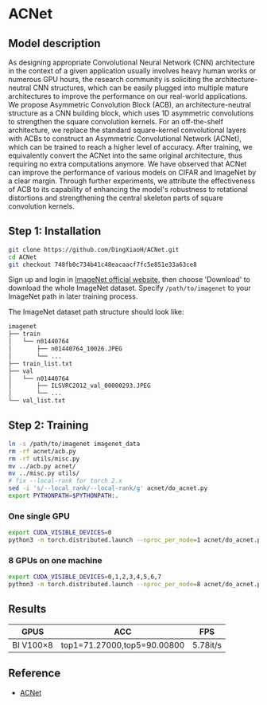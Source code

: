 # ACNet

## Model description
As designing appropriate Convolutional Neural Network (CNN) architecture in the context of a given application usually involves heavy human works or numerous GPU hours, the research community is soliciting the architecture-neutral CNN structures, which can be easily plugged into multiple mature architectures to improve the performance on our real-world applications. We propose Asymmetric Convolution Block (ACB), an architecture-neutral structure as a CNN building block, which uses 1D asymmetric convolutions to strengthen the square convolution kernels. For an off-the-shelf architecture, we replace the standard square-kernel convolutional layers with ACBs to construct an Asymmetric Convolutional Network (ACNet), which can be trained to reach a higher level of accuracy. After training, we equivalently convert the ACNet into the same original architecture, thus requiring no extra computations anymore. We have observed that ACNet can improve the performance of various models on CIFAR and ImageNet by a clear margin. Through further experiments, we attribute the effectiveness of ACB to its capability of enhancing the model's robustness to rotational distortions and strengthening the central skeleton parts of square convolution kernels.

## Step 1: Installation

```bash
git clone https://github.com/DingXiaoH/ACNet.git
cd ACNet
git checkout 748fb0c734b41c48eacaacf7fc5e851e33a63ce8
```

Sign up and login in [ImageNet official website](https://www.image-net.org/index.php), then choose 'Download' to download the whole ImageNet dataset. Specify `/path/to/imagenet` to your ImageNet path in later training process.

The ImageNet dataset path structure should look like:

```bash
imagenet
├── train
│   └── n01440764
│       ├── n01440764_10026.JPEG
│       └── ...
├── train_list.txt
├── val
│   └── n01440764
│       ├── ILSVRC2012_val_00000293.JPEG
│       └── ...
└── val_list.txt
```

## Step 2: Training

```bash
ln -s /path/to/imagenet imagenet_data
rm -rf acnet/acb.py
rm -rf utils/misc.py
mv ../acb.py acnet/
mv ../misc.py utils/
# fix --local-rank for torch 2.x
sed -i 's/--local_rank/--local-rank/g' acnet/do_acnet.py
export PYTHONPATH=$PYTHONPATH:.
```

### One single GPU
```bash
export CUDA_VISIBLE_DEVICES=0
python3 -m torch.distributed.launch --nproc_per_node=1 acnet/do_acnet.py -a sres18 -b acb
```
### 8 GPUs on one machine
```bash
export CUDA_VISIBLE_DEVICES=0,1,2,3,4,5,6,7
python3 -m torch.distributed.launch --nproc_per_node=8 acnet/do_acnet.py -a sres18 -b acb
```

## Results

| GPUS      |    ACC                        | FPS     |
| ----------| ------------------------------|---------|
| BI V100×8 | top1=71.27000,top5=90.00800   | 5.78it/s|

## Reference
- [ACNet](https://github.com/DingXiaoH/ACNet/tree/748fb0c734b41c48eacaacf7fc5e851e33a63ce8)